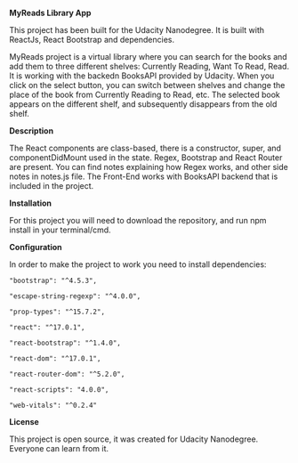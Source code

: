 **MyReads Library App**

This project has been built for the Udacity Nanodegree. It is built with ReactJs, React Bootstrap and dependencies. 

MyReads project is a virtual library where you can search for the books and add them to three different shelves: Currently Reading, Want To Read, Read. It is working with the backedn BooksAPI provided by Udacity. When you click on the select button, you can switch between shelves and change the place of the book from Currently Reading to Read, etc. The selected book appears on the different shelf, and subsequently disappears from the old shelf. 

**Description**

The React components are class-based, there is a constructor, super, and componentDidMount used in the state. Regex, Bootstrap and React Router are present. You can find notes explaining how Regex works, and other side notes in notes.js file. The Front-End works with BooksAPI backend that is included in the project. 

**Installation**

For this project you will need to download the repository, and run npm install in your terminal/cmd. 

**Configuration**

In order to make the project to work you need to install dependencies: 

    "bootstrap": "^4.5.3",
    
    "escape-string-regexp": "^4.0.0",
    
    "prop-types": "^15.7.2",
    
    "react": "^17.0.1",
    
    "react-bootstrap": "^1.4.0",
    
    "react-dom": "^17.0.1",
    
    "react-router-dom": "^5.2.0",
    
    "react-scripts": "4.0.0",
    
    "web-vitals": "^0.2.4"


**License**

This project is open source, it was created for Udacity Nanodegree. Everyone can learn from it. 
